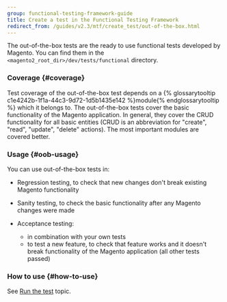 ```yaml
---
group: functional-testing-framework-guide
title: Create a test in the Functional Testing Framework
redirect_from: /guides/v2.3/mtf/create_test/out-of-the-box.html
---
```


The out-of-the-box tests are the ready to use functional tests developed by Magento. You can find them in the `<magento2_root_dir>/dev/tests/functional` directory.

### Coverage {#coverage}

Test coverage of the out-of-the-box test depends on a {% glossarytooltip c1e4242b-1f1a-44c3-9d72-1d5b1435e142 %}module{% endglossarytooltip %} which it belongs to. The out-of-the-box tests cover the basic functionality of the Magento application. In general, they cover the CRUD functionality for all basic entities (CRUD is an abbreviation for "create", "read", "update", "delete" actions). The most important modules are covered better.

### Usage {#oob-usage}

You can use out-of-the-box tests in:

* Regression testing, to check that new changes don't break existing Magento functionality
    
* Sanity testing, to check the basic functionality after any Magento changes were made
    
* Acceptance testing: 

  * in combination with your own tests
  * to test a new feature, to check that feature works and it doesn't break functionality of the Magento application (all other tests passed)

### How to use {#how-to-use}

See [Run the test][] topic.

<!-- LINK DEFINITIONS -->

[run the test]: {{page.baseurl}}/testing/functional-testing-framework/quick-start/test-run.html

